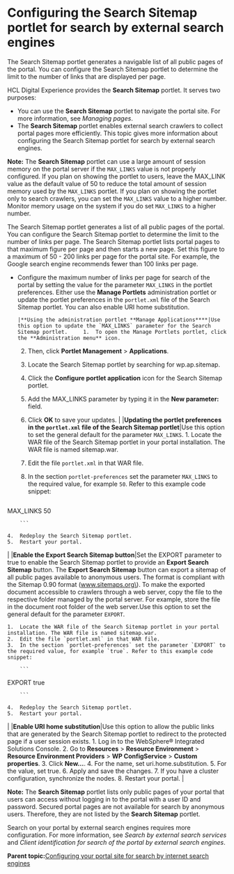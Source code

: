 # Configuring the Search Sitemap portlet for search by external search engines

The Search Sitemap portlet generates a navigable list of all public pages of the portal. You can configure the Search Sitemap portlet to determine the limit to the number of links that are displayed per page.

HCL Digital Experience provides the **Search Sitemap** portlet. It serves two purposes:

-   You can use the **Search Sitemap** portlet to navigate the portal site. For more information, see *Managing pages*.
-   The **Search Sitemap** portlet enables external search crawlers to collect portal pages more efficiently. This topic gives more information about configuring the Search Sitemap portlet for search by external search engines.

**Note:** The **Search Sitemap** portlet can use a large amount of session memory on the portal server if the `MAX_LINKS` value is not properly configured. If you plan on showing the portlet to users, leave the MAX\_LINK value as the default value of 50 to reduce the total amount of session memory used by the `MAX_LINKS` portlet. If you plan on showing the portlet only to search crawlers, you can set the `MAX_LINKS` value to a higher number. Monitor memory usage on the system if you do set `MAX_LINKS` to a higher number.

The Search Sitemap portlet generates a list of all public pages of the portal. You can configure the Search Sitemap portlet to determine the limit to the number of links per page. The Search Sitemap portlet lists portal pages to that maximum figure per page and then starts a new page. Set this figure to a maximum of 50 - 200 links per page for the portal site. For example, the Google search engine recommends fewer than 100 links per page.

-   Configure the maximum number of links per page for search of the portal by setting the value for the parameter `MAX_LINKS` in the portlet preferences. Either use the **Manage Portlets** administration portlet or update the portlet preferences in the `portlet.xml` file of the Search Sitemap portlet. You can also enable URI home substitution.

        |**Using the administration portlet **Manage Applications****|Use this option to update the `MAX_LINKS` parameter for the Search Sitemap portlet.     1.  To open the Manage Portlets portlet, click the **Administration menu** icon.
    2.  Then, click **Portlet Management** \> **Applications**.
    3.  Locate the Search Sitemap portlet by searching for wp.ap.sitemap.
    4.  Click the **Configure portlet application** icon for the Search Sitemap portlet.
    5.  Add the MAX\_LINKS parameter by typing it in the **New parameter:** field.
    6.  Click **OK** to save your updates.
|
    |**Updating the portlet preferences in the `portlet.xml` file of the Search Sitemap portlet**|Use this option to set the general default for the parameter `MAX_LINKS`.     1.  Locate the WAR file of the Search Sitemap portlet in your portal installation. The WAR file is named sitemap.war.
    2.  Edit the file `portlet.xml` in that WAR file.
    3.  In the section `portlet-preferences` set the parameter `MAX_LINKS` to the required value, for example `50`. Refer to this example code snippet:

        ```
<portlet-preferences>
     <preference>
          <name>MAX_LINKS</name>
          <value>50</value>
     </preference>  
</portlet-preferences>   

        ```

    4.  Redeploy the Search Sitemap portlet.
    5.  Restart your portal.
|
    |**Enable the **Export Search Sitemap** button**|Set the EXPORT parameter to true to enable the Search Sitemap portlet to provide an **Export Search Sitemap** button. The **Export Search Sitemap** button can export a sitemap of all public pages available to anonymous users. The format is compliant with the Sitemap 0.90 format \(www.sitemaps.org\). To make the exported document accessible to crawlers through a web server, copy the file to the respective folder managed by the portal server. For example, store the file in the document root folder of the web server.Use this option to set the general default for the parameter `EXPORT`.

    1.  Locate the WAR file of the Search Sitemap portlet in your portal installation. The WAR file is named sitemap.war.
    2.  Edit the file `portlet.xml` in that WAR file.
    3.  In the section `portlet-preferences` set the parameter `EXPORT` to the required value, for example `true`. Refer to this example code snippet:

        ```
<portlet-preferences>
     <preference>
          <name>EXPORT</name>
          <value>true</value>
     </preference>  
</portlet-preferences>   

        ```

    4.  Redeploy the Search Sitemap portlet.
    5.  Restart your portal.
|
    |**Enable URI home substitution**|Use this option to allow the public links that are generated by the Search Sitemap portlet to redirect to the protected page if a user session exists.    1.  Log in to the WebSphere® Integrated Solutions Console.
    2.  Go to **Resources** \> **Resource Environment** \> **Resource Environment Providers** \> **WP ConfigService** \> **Custom properties**.
    3.  Click **New...**.
    4.  For the name, set uri.home.substitution.
    5.  For the value, set true.
    6.  Apply and save the changes.
    7.  If you have a cluster configuration, synchronize the nodes.
    8.  Restart your portal.
|


**Note:** The **Search Sitemap** portlet lists only public pages of your portal that users can access without logging in to the portal with a user ID and password. Secured portal pages are not available for search by anonymous users. Therefore, they are not listed by the **Search Sitemap** portlet.

Search on your portal by external search engines requires more configuration. For more information, see *Search by external search services* and *Client identification for search of the portal by external search engines*.

**Parent topic:**[Configuring your portal site for search by internet search engines](../admin-system/srccfgextsrch.md)

